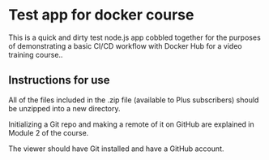 # Test app for docker course

This is a quick and dirty test node.js app cobbled together for the purposes of demonstrating a basic CI/CD workflow with Docker Hub for a video training course..

## Instructions for use

All of the files included in the .zip file (available to Plus subscribers) should be unzipped into a new directory.

Initializing a Git repo and making a remote of it on GitHub are explained in Module 2 of the course.

The viewer should have Git installed and have a GitHub account.
